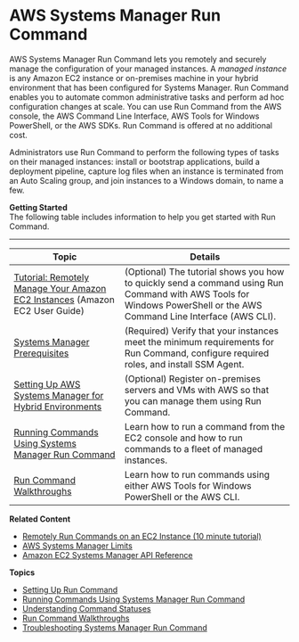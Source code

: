 # AWS Systems Manager Run Command<a name="execute-remote-commands"></a>

AWS Systems Manager Run Command lets you remotely and securely manage the configuration of your managed instances\. A *managed instance* is any Amazon EC2 instance or on\-premises machine in your hybrid environment that has been configured for Systems Manager\. Run Command enables you to automate common administrative tasks and perform ad hoc configuration changes at scale\. You can use Run Command from the AWS console, the AWS Command Line Interface, AWS Tools for Windows PowerShell, or the AWS SDKs\. Run Command is offered at no additional cost\.

Administrators use Run Command to perform the following types of tasks on their managed instances: install or bootstrap applications, build a deployment pipeline, capture log files when an instance is terminated from an Auto Scaling group, and join instances to a Windows domain, to name a few\.

**Getting Started**  
The following table includes information to help you get started with Run Command\.


****  

| Topic | Details | 
| --- | --- | 
|  [Tutorial: Remotely Manage Your Amazon EC2 Instances](https://docs.aws.amazon.com/AWSEC2/latest/UserGuide/tutorial_run_command.html) \(Amazon EC2 User Guide\)  |  \(Optional\) The tutorial shows you how to quickly send a command using Run Command with AWS Tools for Windows PowerShell or the AWS Command Line Interface \(AWS CLI\)\.  | 
|  [Systems Manager Prerequisites](systems-manager-prereqs.md)  |  \(Required\) Verify that your instances meet the minimum requirements for Run Command, configure required roles, and install SSM Agent\.  | 
|  [Setting Up AWS Systems Manager for Hybrid Environments](systems-manager-managedinstances.md)  |  \(Optional\) Register on\-premises servers and VMs with AWS so that you can manage them using Run Command\.  | 
|  [Running Commands Using Systems Manager Run Command](run-command.md)  |  Learn how to run a command from the EC2 console and how to run commands to a fleet of managed instances\.  | 
|  [Run Command Walkthroughs](run-command-walkthroughs.md)  |  Learn how to run commands using either AWS Tools for Windows PowerShell or the AWS CLI\.  | 

**Related Content**
+ [Remotely Run Commands on an EC2 Instance \(10 minute tutorial\)](https://aws.amazon.com/getting-started/tutorials/remotely-run-commands-ec2-instance-systems-manager/)
+ [AWS Systems Manager Limits](https://docs.aws.amazon.com/general/latest/gr/aws_service_limits.html#limits_ssm)
+  [Amazon EC2 Systems Manager API Reference](https://docs.aws.amazon.com/ssm/latest/APIReference/) 

**Topics**
+ [Setting Up Run Command](sysman-rc-setting-up.md)
+ [Running Commands Using Systems Manager Run Command](run-command.md)
+ [Understanding Command Statuses](monitor-commands.md)
+ [Run Command Walkthroughs](run-command-walkthroughs.md)
+ [Troubleshooting Systems Manager Run Command](troubleshooting-remote-commands.md)
